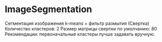 # ImageSegmentation
Сегментация изображения k-means + фильтр размытия (Свертка)
Количество кластеров: 2
Размер матрицы свертки по умолчанию: 80
Рекомендации: первоначальные кластеры лучше задавать вручную.
